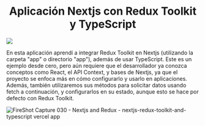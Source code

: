 <h1 align="center">Aplicación Nextjs con Redux Toolkit y TypeScript</h1>

<img src="https://img.shields.io/badge/STATUS-FINALIZADO-green" display="inline" >

En esta aplicación aprendí a integrar Redux Toolkit en Nextjs (utilizando la carpeta "app" o directorio "app"), además de usar TypeScript. Este es un ejemplo desde cero, pero aún requiere que el desarrollador ya conozca conceptos como React, el API Context, y bases de Nextjs, ya que el proyecto se enfoca más en cómo configurarlo y usarlo en aplicaciones. Además, también utilizaremos sus métodos para solicitar datos usando fetch a continuación, y configurarlos en su estado, aunque esto se hace por defecto con Redux Toolkit.

![FireShot Capture 030 - Nextjs and Redux - nextjs-redux-toolkit-and-typescript vercel app](https://github.com/adore1968/nextjs-redux-toolkit-and-typescript/assets/101434158/ebc3cbf9-8297-4f11-8d9c-13db0ac49234)

